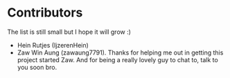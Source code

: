 # Contributors

The list is still small but I hope it will grow :)

- Hein Rutjes (IjzerenHein)
- Zaw Win Aung (zawaung7791). Thanks for helping me out in getting this project started Zaw. And for being a really lovely guy to chat to, talk to you soon bro.


